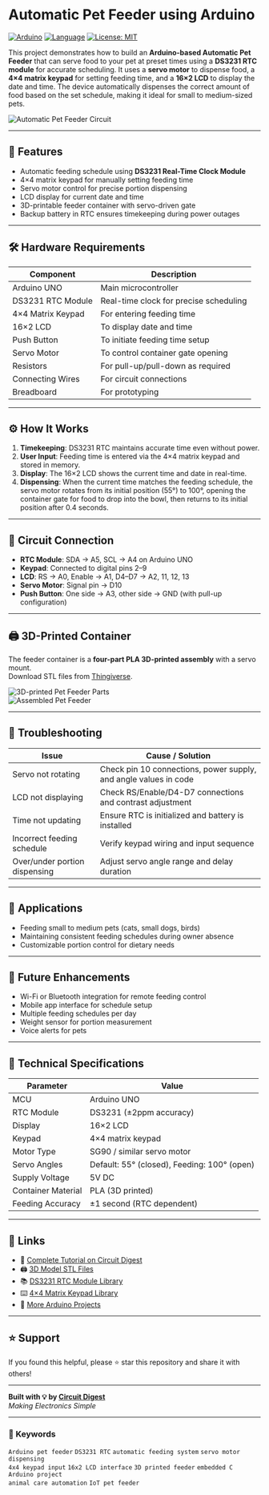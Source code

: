 # Automatic Pet Feeder using Arduino

[![Arduino](https://img.shields.io/badge/Arduino-Uno-blue?style=for-the-badge)](https://circuitdigest.com/microcontroller-projects/automatic-pet-feeder-using-arduino) [![Language](https://img.shields.io/badge/Language-EmbeddedC-orange?style=for-the-badge)]() [![License: MIT](https://img.shields.io/badge/License-MIT-yellow.svg?style=for-the-badge)](https://opensource.org/licenses/MIT)

This project demonstrates how to build an **Arduino-based Automatic Pet Feeder** that can serve food to your pet at preset times using a **DS3231 RTC module** for accurate scheduling. It uses a **servo motor** to dispense food, a **4×4 matrix keypad** for setting feeding time, and a **16×2 LCD** to display the date and time. The device automatically dispenses the correct amount of food based on the set schedule, making it ideal for small to medium-sized pets.

![Automatic Pet Feeder Circuit](https://circuitdigest.com/sites/default/files/circuitdiagram_mic/Automatic-Pet-Feeder-circuit-diagram-using-Arduino.png)

---

## 🚀 Features

- Automatic feeding schedule using **DS3231 Real-Time Clock Module**
- 4×4 matrix keypad for manually setting feeding time
- Servo motor control for precise portion dispensing
- LCD display for current date and time
- 3D-printable feeder container with servo-driven gate
- Backup battery in RTC ensures timekeeping during power outages

---

## 🛠️ Hardware Requirements

| Component            | Description                                        |
|----------------------|----------------------------------------------------|
| Arduino UNO          | Main microcontroller                               |
| DS3231 RTC Module    | Real-time clock for precise scheduling             |
| 4×4 Matrix Keypad    | For entering feeding time                          |
| 16×2 LCD              | To display date and time                           |
| Push Button          | To initiate feeding time setup                     |
| Servo Motor          | To control container gate opening                  |
| Resistors            | For pull-up/pull-down as required                  |
| Connecting Wires     | For circuit connections                            |
| Breadboard           | For prototyping                                    |

---

## ⚙️ How It Works

1. **Timekeeping**: DS3231 RTC maintains accurate time even without power.
2. **User Input**: Feeding time is entered via the 4×4 matrix keypad and stored in memory.
3. **Display**: The 16×2 LCD shows the current time and date in real-time.
4. **Dispensing**: When the current time matches the feeding schedule, the servo motor rotates from its initial position (55°) to 100°, opening the container gate for food to drop into the bowl, then returns to its initial position after 0.4 seconds.

---

## 🔌 Circuit Connection

- **RTC Module**: SDA → A5, SCL → A4 on Arduino UNO
- **Keypad**: Connected to digital pins 2–9
- **LCD**: RS → A0, Enable → A1, D4–D7 → A2, 11, 12, 13
- **Servo Motor**: Signal pin → D10
- **Push Button**: One side → A3, other side → GND (with pull-up configuration)

---

## 🖨️ 3D-Printed Container

The feeder container is a **four-part PLA 3D-printed assembly** with a servo mount.  
Download STL files from [Thingiverse](https://www.thingiverse.com/thing:2847872).

![3D-printed Pet Feeder Parts](https://circuitdigest.com/sites/default/files/inlineimages/u/3D-printed-Pet%20-Feeder-model-Parts.jpg)  
![Assembled Pet Feeder](https://circuitdigest.com/sites/default/files/inlineimages/u/3D-printed-Pet%20-Feeder-model.jpg)

---

## 🧠 Troubleshooting

| Issue                               | Cause / Solution                                                                 |
|-------------------------------------|-----------------------------------------------------------------------------------|
| Servo not rotating                  | Check pin 10 connections, power supply, and angle values in code                 |
| LCD not displaying                  | Check RS/Enable/D4-D7 connections and contrast adjustment                        |
| Time not updating                   | Ensure RTC is initialized and battery is installed                               |
| Incorrect feeding schedule          | Verify keypad wiring and input sequence                                          |
| Over/under portion dispensing       | Adjust servo angle range and delay duration                                      |

---

## 📱 Applications

- Feeding small to medium pets (cats, small dogs, birds)
- Maintaining consistent feeding schedules during owner absence
- Customizable portion control for dietary needs

---

## 🔮 Future Enhancements

- Wi-Fi or Bluetooth integration for remote feeding control
- Mobile app interface for schedule setup
- Multiple feeding schedules per day
- Weight sensor for portion measurement
- Voice alerts for pets

---

## 🧪 Technical Specifications

| Parameter             | Value                                          |
|-----------------------|------------------------------------------------|
| MCU                   | Arduino UNO                                    |
| RTC Module            | DS3231 (±2ppm accuracy)                        |
| Display               | 16×2 LCD                                       |
| Keypad                | 4×4 matrix keypad                              |
| Motor Type            | SG90 / similar servo motor                     |
| Servo Angles          | Default: 55° (closed), Feeding: 100° (open)    |
| Supply Voltage        | 5V DC                                          |
| Container Material    | PLA (3D printed)                               |
| Feeding Accuracy      | ±1 second (RTC dependent)                      |

---

## 🔗 Links

- 📖 [Complete Tutorial on Circuit Digest](https://circuitdigest.com/microcontroller-projects/automatic-pet-feeder-using-arduino)
- 🖨️ [3D Model STL Files](https://www.thingiverse.com/thing:2847872)
- 📚 [DS3231 RTC Module Library](http://www.rinkydinkelectronics.com/library.php?id=73)
- ⌨️ [4×4 Matrix Keypad Library](https://www.arduinolibraries.info/libraries/keypad)
- 🧠 [More Arduino Projects](https://circuitdigest.com/microcontroller-projects)

---

## ⭐ Support

If you found this helpful, please ⭐ star this repository and share it with others!

---

**Built with 💡 by [Circuit Digest](https://circuitdigest.com/)**  
_Making Electronics Simple_

---

### 🔖 Keywords

`Arduino pet feeder` `DS3231 RTC` `automatic feeding system` `servo motor dispensing`  
`4x4 keypad input` `16x2 LCD interface` `3D printed feeder` `embedded C Arduino project`  
`animal care automation` `IoT pet feeder`
